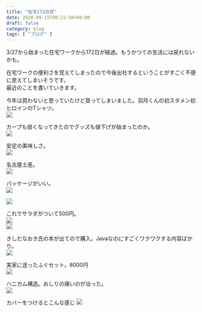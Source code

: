 ```yaml
---
title: "在宅172日目"
date: 2020-09-15T00:21:50+09:00
draft: false
category: blog
tags: [ "ブログ" ]
---
```

3/27から始まった在宅ワークから172日が経過。もうかつての生活には戻れないかも。  
<!--more-->

在宅ワークの便利さを覚えてしまったので今後出社するということがすごく不便に思えてしまいそうです。  
最近のことを書いていきます。  

今年は買わないと思っていたけど買ってしまいました。羽月くんの初スタメン初ヒロインのTシャツ。  
![](img/1.jpg)  

カープも弱くなってきたのでグッズも値下げが始まったのか。  
![](img/2.jpg)  

安定の美味しさ。  
![](img/3.jpg)  

名古屋土産。  
![](img/4.jpg)  

パッケージがいい。  
![](img/5.jpg)  

![](img/6.jpg)  

これでサラダがついて500円。  
![](img/7.jpg)  
![](img/8.jpg)  

きしだなおき氏の本が出てので購入。Javaなのにすごくワクワクする内容ばかり。  
![](img/9.jpg)  

実家に送ったふぐセット。8000円  
![](img/10.jpg)  

ハニカム構造。おしりの痛いのが治った。  
![](img/11.jpg)  

カバーをつけるとこんな感じ
![](img/12.jpg)  